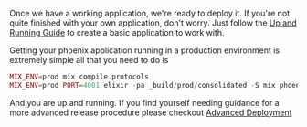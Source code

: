 Once we have a working application, we're ready to deploy it. If you're not quite finished with your own application, don't worry. Just follow the [Up and Running Guide](http://www.phoenixframework.org/docs/up-and-running) to create a basic application to work with.

Getting your phoenix application running in a production environment is extremely simple all that you need to do is

```elixir
MIX_ENV=prod mix compile.protocols
MIX_ENV=prod PORT=4001 elixir -pa _build/prod/consolidated -S mix phoenix.server
```

And you are up and running. If you find yourself needing guidance for a more advanced release procedure please checkout [Advanced Deployment](http://www.phoenixframework.org/docs/advanced-deployment)
